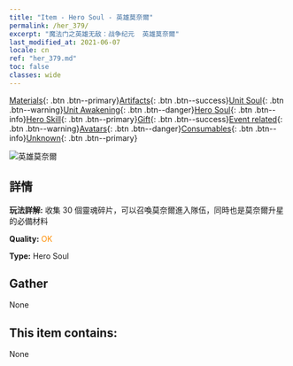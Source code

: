 ```yaml
---
title: "Item - Hero Soul - 英雄莫奈爾"
permalink: /her_379/
excerpt: "魔法门之英雄无敌：战争纪元  英雄莫奈爾"
last_modified_at: 2021-06-07
locale: cn
ref: "her_379.md"
toc: false
classes: wide
---
```

 [Materials](/ItemsCN/){: .btn .btn--primary}[Artifacts](/ItemsCN/Artifacts/){: .btn .btn--success}[Unit Soul](/ItemsCN/UnitSoul/){: .btn .btn--warning}[Unit Awakening](/ItemsCN/UnitAwakening/){: .btn .btn--danger}[Hero Soul](/ItemsCN/HeroSoul/){: .btn .btn--info}[Hero Skill](/ItemsCN/HeroSkill/){: .btn .btn--primary}[Gift](/ItemsCN/Gift/){: .btn .btn--success}[Event related](/ItemsCN/Events/){: .btn .btn--warning}[Avatars](/ItemsCN/Avatars/){: .btn .btn--danger}[Consumables](/ItemsCN/Consumables/){: .btn .btn--info}[Unknown](/ItemsCN/Unknown/){: .btn .btn--primary}

 ![英雄莫奈爾](/images/h/h_Monere.jpg)

## 詳情
 **玩法詳解:** 收集 30 個靈魂碎片，可以召喚莫奈爾進入隊伍，同時也是莫奈爾升星的必備材料

 **Quality:** <span style="color: #FF8C00">OK</span>

 **Type:** Hero Soul

## Gather

  None

## This item contains:

  None

